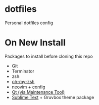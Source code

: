 # dotfiles
Personal dotfiles config

# On New Install

Packages to install before cloning this repo

+ Git
+ Terminator
+ zsh
+ [oh-my-zsh](https://ohmyz.sh/)
+ [neovim](https://github.com/neovim/neovim/wiki/Installing-Neovim#install-from-package) + [config](https://github.com/freohr/vimrc)
+ [Qt (via Maintenance Tool)](http://download.qt.io/official_releases/online_installers/qt-unified-linux-x64-online.run)
+ [Sublime Text](https://www.sublimetext.com/docs/3/linux_repositories.html#apt) + Gruvbox theme package
